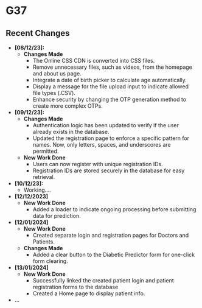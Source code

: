 # G37
## Recent Changes

- **[08/12/23]:**
  - **Changes Made**
    - The Online CSS CDN is converted into CSS files.
    - Remove unnecessary files, such as videos, from the homepage and about us page.
    - Integrate a date of birth picker to calculate age automatically.
    - Display a message for the file upload input to indicate allowed file types (.CSV).
    - Enhance security by changing the OTP generation method to create more complex OTPs.
- **[09/12/23]:**
  - **Changes Made**
    - Authentication logic has been updated to verify if the user already exists in the database.
    - Updated the registration page to enforce a specific pattern for names. Now, only letters, spaces, and underscores are permitted.
  - **New Work Done**
    - Users can now register with unique registration IDs.
    - Registration IDs are stored securely in the database for easy retrieval.
- **[10/12/23]:**
    - Working....
- **[12/12/2023]**
  - **New Work Done**
    - Added a loader to indicate ongoing processing before submitting data for prediction.
- **[12/01/2024]**
  - **New Work Done**
    - Created separate login and registration pages for Doctors and Patients.
  - **Changes Made**
    - Added a clear button to the Diabetic Predictor form for one-click form clearing.
- **[13/01/2024]**
  - **New Work Done**
    - Successfully linked the created patient login and patient registration forms to the database
    - Created a Home page to display patient info.
- ...
